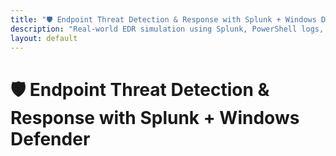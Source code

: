 ```yaml
---
title: "🛡️ Endpoint Threat Detection & Response with Splunk + Windows Defender"
description: "Real-world EDR simulation using Splunk, PowerShell logs, brute-force login detection, and MITRE ATT&CK mapping"
layout: default
---
```


# 🛡️ Endpoint Threat Detection & Response with Splunk + Windows Defender
